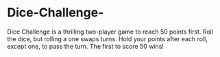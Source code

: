 # Dice-Challenge-
Dice Challenge is a thrilling two-player game to reach 50 points first. Roll the dice, but rolling a one swaps turns. Hold your points after each roll, except one, to pass the turn. The first to score 50 wins!
